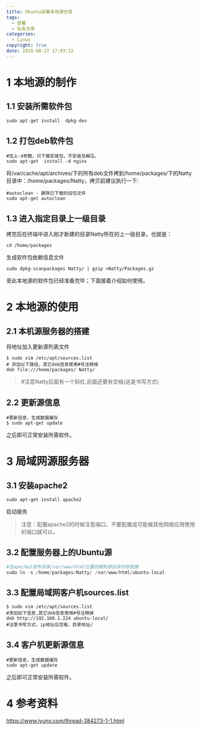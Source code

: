 ```yaml
---
title: Ubuntu部署本地源仓库
tags:
  - 部署
  - 私有仓库
categories:
  - Linux
copyright: true
date: 2018-08-27 17:03:22
---
```


# 1 本地源的制作
<!--more-->
## 1.1 安装所需软件包

``` q
sudo apt-get install  dpkg-dev
```


## 1.2 打包deb软件包

``` vala
#加上-d参数，只下载安装包，不安装及解压。
sudo apt-get  install -d nginx
```

将/var/cache/apt/archives/下的所有deb文件拷到/home/packages/下的Natty目录中：/home/packages/Natty，拷贝前建议执行一下:

``` vala
#autoclean - 删除已下载的旧包文件
sudo apt-get autoclean
```

## 1.3 进入指定目录上一级目录

拷完后在终端中进入刚才新建的目录Natty所在的上一级目录，也就是：

``` jboss-cli
cd /home/packages
```

生成软件包依赖信息文件

``` nginx
sudo dpkg-scanpackages Natty/ | gzip >Natty/Packages.gz
```

至此本地源的软件包已经准备完毕；下面接着介绍如何使用。

# 2 本地源的使用

## 2.1 本机源服务器的搭建

将地址加入更新源列表文件

``` vim
$ sudo vim /etc/apt/sources.list
# 添加以下路径，其它deb信息使用#号注释掉
deb file:///home/packages/ Natty/
```

> #注意Natty后面有一个斜杠,前面还要有空格(这是书写方式)

## 2.2 更新源信息

``` vala
#更新信息，生成数据缓存
$ sudo apt-get update
```

之后即可正常安装所需软件。

# 3 局域网源服务器

## 3.1 安装apache2

``` vbscript
sudo apt-get install apache2
```
<!--more-->
启动服务

> 注意：配置apache2的时候注意端口，不要配置成可能被其他网络应用使用的端口就可以。

## 3.2 配置服务器上的Ubuntu源

``` awk
#在apache2发布目录/var/www/html位置创建到源目录的软链接
sudo ln -s /home/packages/Natty/ /var/www/html/ubuntu-local
```

## 3.3 配置局域网客户机sources.list

``` vala
$ sudo vim /etc/apt/sources.list
#添加如下信息,其它deb信息使用#号注释掉
deb http://192.168.1.224 ubuntu-local/   
#注意书写方式，ip地址后空格，目录地址/
```

## 3.4 客户机更新源信息

``` vala
#更新信息，生成数据缓存
sudo apt-get update
```

之后即可正常安装所需软件。
# 4 参考资料

https://www.iyunv.com/thread-384273-1-1.html